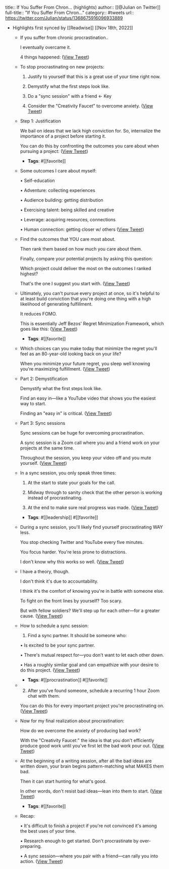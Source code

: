 title:: If You Suffer From Chron... (highlights)
author:: [[@Julian on Twitter]]
full-title:: "If You Suffer From Chron..."
category:: #tweets
url:: https://twitter.com/Julian/status/1368675916096933889

- Highlights first synced by [[Readwise]] [[Nov 18th, 2022]]
	- If you suffer from chronic procrastination..
	  
	  I eventually overcame it.
	  
	  4 things happened: ([View Tweet](https://twitter.com/Julian/status/1368675916096933889))
	- To stop procrastinating on new projects:
	  
	  1. Justify to yourself that this is a great use of your time right now. 
	  
	  2. Demystify what the first steps look like.
	  
	  3. Do a "sync session" with a friend ← Key
	  
	  4. Consider the "Creativity Faucet" to overcome anxiety. ([View Tweet](https://twitter.com/Julian/status/1368675917019688969))
	- Step 1: Justification
	  
	  We bail on ideas that we lack high conviction for. So, internalize the importance of a project before starting it. 
	  
	  You can do this by confronting the outcomes you care about when pursuing a project: ([View Tweet](https://twitter.com/Julian/status/1368675918185644033))
		- **Tags**: #[[favorite]]
	- Some outcomes I care about myself:
	  
	  • Self-education
	  
	  • Adventure: collecting experiences
	  
	  ‍• Audience building: getting distribution
	  
	  • Exercising talent: being skilled and creative
	  
	  • Leverage: acquiring resources, connections
	  
	  • Human connection: getting closer w/ others ([View Tweet](https://twitter.com/Julian/status/1368675919313960960))
	- Find the outcomes that YOU care most about.
	  
	  Then rank them based on how much you care about them.
	  
	  Finally, compare your potential projects by asking this question: 
	  
	  Which project could deliver the most on the outcomes I ranked highest?
	  
	  That's the one I suggest you start with. ([View Tweet](https://twitter.com/Julian/status/1368675920538726404))
	- Ultimately, you can't pursue every project at once, so it's helpful to at least build conviction that you're doing one thing with a high likelihood of generating fulfillment. 
	  
	  It reduces FOMO.
	  
	  This is essentially Jeff Bezos' Regret Minimization Framework, which goes like this: ([View Tweet](https://twitter.com/Julian/status/1368675922077958146))
		- **Tags**: #[[favorite]]
	- Which choices can you make today that minimize the regret you'll feel as an 80-year-old looking back on your life? 
	  
	  When you minimize your future regret, you sleep well knowing you're maximizing fulfillment. ([View Tweet](https://twitter.com/Julian/status/1368675923164336128))
	- Part 2: Demystification
	  
	  Demystify what the first steps look like. 
	  
	  Find an easy in—like a YouTube video that shows you the easiest way to start.
	  
	  Finding an "easy in" is critical. ([View Tweet](https://twitter.com/Julian/status/1368675924284211200))
	- Part 3: Sync sessions
	  
	  Sync sessions can be huge for overcoming procrastination.
	  
	  A sync session is a Zoom call where you and a friend work on your projects at the same time.
	  
	  Throughout the session, you keep your video off and you mute yourself. ([View Tweet](https://twitter.com/Julian/status/1368675925399924748))
	- In a sync session, you only speak three times:
	  
	  1. At the start to state your goals for the call.
	  
	  2. Midway through to sanity check that the other person is working instead of procrastinating.
	  
	  3. At the end to make sure real progress was made. ([View Tweet](https://twitter.com/Julian/status/1368675926519742465))
		- **Tags**: #[[leadership]] #[[favorite]]
	- During a sync session, you'll likely find yourself procrastinating WAY less.
	  
	  You stop checking Twitter and YouTube every five minutes.
	  
	  You focus harder. You're less prone to distractions.
	  
	  I don't know why this works so well. ([View Tweet](https://twitter.com/Julian/status/1368675927593455617))
	- I have a theory, though.
	  
	  I don't think it's due to accountability. 
	  
	  I think it's the comfort of knowing you're in battle with someone else.
	  
	  To fight on the front lines by yourself? Too scary. 
	  
	  But with fellow soldiers? We'll step up for each other—for a greater cause. ([View Tweet](https://twitter.com/Julian/status/1368675928688230419))
	- How to schedule a sync session:
	  
	  1. Find a sync partner. It should be someone who:
	  
	  • Is excited to be your sync partner.
	  
	  • There's mutual respect for—you don't want to let each other down.
	  
	  • Has a roughly similar goal and can empathize with your desire to do this project. ([View Tweet](https://twitter.com/Julian/status/1368675929787166722))
		- **Tags**: #[[procrastination]] #[[favorite]]
	- 2. After you've found someone, schedule a recurring 1 hour Zoom chat with them.
	  
	  You can do this for every important project you're procrastinating on. ([View Tweet](https://twitter.com/Julian/status/1368675930923794432))
	- Now for my final realization about procrastination:
	  
	  How do we overcome the anxiety of producing bad work? 
	  
	  With the "Creativity Faucet:" the idea is that you don't efficiently produce good work until you've first let the bad work pour out. ([View Tweet](https://twitter.com/Julian/status/1368675932165337094))
	- At the beginning of a writing session, after all the bad ideas are written down, your brain begins pattern-matching what MAKES them bad. 
	  
	  Then it can start hunting for what's good.
	  
	  In other words, don't resist bad ideas—lean into them to start. ([View Tweet](https://twitter.com/Julian/status/1368675933197115399))
		- **Tags**: #[[favorite]]
	- Recap:
	  
	  • It's difficult to finish a project if you're not convinced it's among the best uses of your time.
	  
	  • Research enough to get started. Don't procrastinate by over-preparing.
	  
	  • A sync session—where you pair with a friend—can rally you into action. ([View Tweet](https://twitter.com/Julian/status/1368675935487209472))